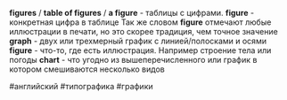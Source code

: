 **figures** / **table of figures** / **a figure** - таблицы с цифрами. 
**figure** - конкретная цифра в таблице
Так же словом **figure** отмечают любые иллюстрации в печати, но это скорее традиция, чем точное значение
**graph** - двух или трехмерный график с линией/полосками и осями
**figure** - что-то, где есть иллюстрация. Например строение тела или погоды
**сhart** - что угодно из вышеперечисленного или график в котором смешиваются несколько видов

#английский #типографика  #графики



